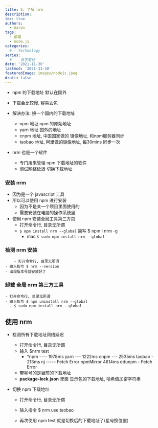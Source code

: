 ```yaml
---
title: 5. 了解 nrm
description: 
toc: true
authors:
  - Aaron
tags:
  - 前端
  - node.js
categories:
  # - Technology
series:
  # -  自学笔记
date: '2021-11-30'
lastmod: '2021-11-30'
featuredImage: images/nodejs.jpeg
draft: false
---
```


- npm 的下载地址 默认在国外

- 下载会比较慢, 容易丢包

- 解决办法: 换一个国内的下载地址

  - npm 地址 npm 的原始地址
  - yarn 地址 国外的地址
  - cnpm 地址, 中国国家做的 镜像地址, 和npm服务器同步
  - taobao 地址, 阿里做的镜像地址, 每30mins 同步一次

- nrm 也是一个软件

  - 专门用来管理 npm 下载地址的软件
  - 测试网络延迟 切换下载地址

### **安装 nrm**

  - 因为是一个 javascript 工具
  - 所以可以使用 npm 进行安装
    - 因为不是某一个项目里面使用的
    - 需要安装在电脑的操作系统里
  - 使用 npm 安装全局工具第三方包
    - 打开命令行, 目录无所谓
    - `$ npm install nrm --global` 简写 $ npm i nrm -g
      - mac `$ sudo npm install nrm --global`

### **检测 nrm 安装**

    	- 打开命令行, 目录无所谓
    - 输入指令 $ nrm --version
    - 出现版本号就安装好了

### **卸载 全局 nrm 第三方工具**

    - 打开命令行, 目录无所谓
    - 输入指令 $ npm uninstall nrm --global
      - $ sudo npm install nrm --global


## **使用 nrm**

- 检测所有下载地址网络延迟

  - 打开命令行, 目录无所谓
  - 输入 $nrm test
    - *npm ---- 1978ms
      yarn --- 1222ms
      cnpm --- 2535ms
      taobao - 213ms
      nj ----- Fetch Error
      npmMirror  4814ms
      edunpm - Fetch Error
  - 带星号的是目前的下载地址
  - **package-lock.json** 里面 显示包的下载地址, 哈希值加密字符串

- 切换 npm 下载地址

  - 打开命令行, 目录无所谓

  - 输入指令 $ nrm use taobao

  - 再次使用 npm test 就是切换后的下载地址了(星号换位置)

    

